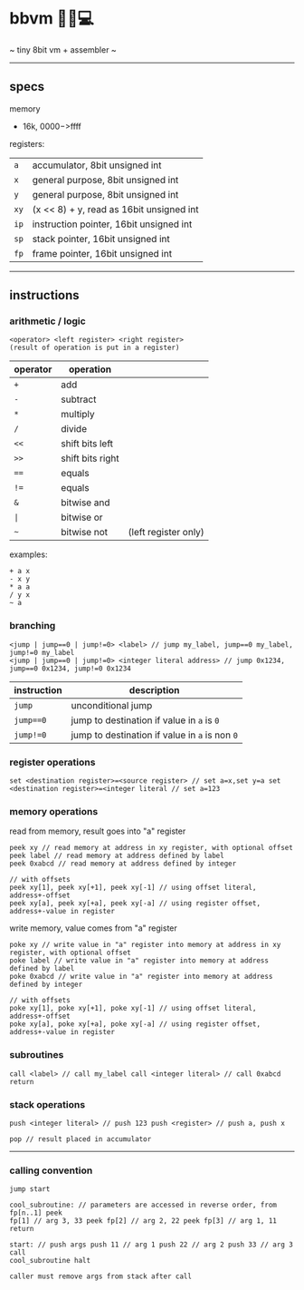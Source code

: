 # bbvm 🐁✨💻

~ tiny 8bit vm + assembler ~

---

## specs

memory

- 16k, $0000->$ffff

registers:

|      |                                          |
| ---- | ---------------------------------------- |
| `a`  | accumulator, 8bit unsigned int           |
| `x`  | general purpose, 8bit unsigned int       |
| `y`  | general purpose, 8bit unsigned int       |
| `xy` | (x << 8) + y, read as 16bit unsigned int |
| `ip` | instruction pointer, 16bit unsigned int  |
| `sp` | stack pointer, 16bit unsigned int        |
| `fp` | frame pointer, 16bit unsigned int        |

---

## instructions

### arithmetic / logic

```
<operator> <left register> <right register>
(result of operation is put in a register)
```

| operator | operation        |                      |
| -------- | ---------------- | -------------------- |
| `+`      | add              |                      |
| `-`      | subtract         |                      |
| `*`      | multiply         |                      |
| `/`      | divide           |                      |
| `<<`     | shift bits left  |                      |
| `>>`     | shift bits right |                      |
| `==`     | equals           |                      |
| `!=`     | equals           |                      |
| `&`      | bitwise and      |                      |
| `\|`     | bitwise or       |                      |
| `~`      | bitwise not      | (left register only) |

examples:

```
+ a x
- x y
* a a
/ y x
~ a
```

### branching

```
<jump | jump==0 | jump!=0> <label> // jump my_label, jump==0 my_label, jump!=0 my_label
<jump | jump==0 | jump!=0> <integer literal address> // jump 0x1234, jump==0 0x1234, jump!=0 0x1234
```

| instruction | description                                    |
| ----------- | ---------------------------------------------- |
| `jump`      | unconditional jump                             |
| `jump==0`   | jump to destination if value in `a` is `0`     |
| `jump!=0`   | jump to destination if value in `a` is non `0` |

### register operations

```
set <destination register>=<source register> // set a=x,set y=a set
<destination register>=<integer literal // set a=123
```

### memory operations

read from memory, result goes into "a" register

```
peek xy // read memory at address in xy register, with optional offset
peek label // read memory at address defined by label
peek 0xabcd // read memory at address defined by integer

// with offsets
peek xy[1], peek xy[+1], peek xy[-1] // using offset literal, address+-offset
peek xy[a], peek xy[+a], peek xy[-a] // using register offset, address+-value in register
```

write memory, value comes from "a" register

```
poke xy // write value in "a" register into memory at address in xy register, with optional offset
poke label // write value in "a" register into memory at address defined by label
poke 0xabcd // write value in "a" register into memory at address defined by integer

// with offsets
poke xy[1], poke xy[+1], poke xy[-1] // using offset literal, address+-offset
poke xy[a], poke xy[+a], poke xy[-a] // using register offset, address+-value in register
```

### subroutines

```
call <label> // call my_label call <integer literal> // call 0xabcd return
```

### stack operations

```
push <integer literal> // push 123 push <register> // push a, push x
```

```
pop // result placed in accumulator
```

---

### calling convention

```
jump start

cool_subroutine: // parameters are accessed in reverse order, from fp[n..1] peek
fp[1] // arg 3, 33 peek fp[2] // arg 2, 22 peek fp[3] // arg 1, 11 return

start: // push args push 11 // arg 1 push 22 // arg 2 push 33 // arg 3 call
cool_subroutine halt

caller must remove args from stack after call
```
